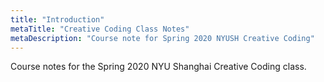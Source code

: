 ```yaml
---
title: "Introduction"
metaTitle: "Creative Coding Class Notes"
metaDescription: "Course note for Spring 2020 NYUSH Creative Coding"
---
```


Course notes for the Spring 2020 NYU Shanghai Creative Coding class.
